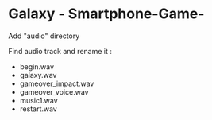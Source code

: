 # Galaxy - Smartphone-Game-

Add "audio" directory 

Find audio track and rename it :

- begin.wav
- galaxy.wav
- gameover_impact.wav
- gameover_voice.wav
- music1.wav
- restart.wav
